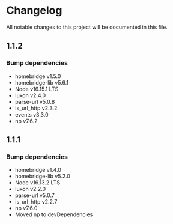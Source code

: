 # Changelog

All notable changes to this project will be documented in this file.

## 1.1.2

### Bump dependencies

- homebridge v1.5.0
- homebridge-lib v5.6.1
- Node v16.15.1 LTS
- luxon v2.4.0
- parse-url v5.0.8
- is_url_http v2.3.2
- events v3.3.0
- np v7.6.2

## 1.1.1

### Bump dependencies

- homebridge v1.4.0
- homebridge-lib v5.2.0
- Node v16.13.2 LTS
- luxon v2.2.0
- parse-url v5.0.7
- is_url_http v2.2.7
- np v7.6.0
- Moved np to devDependencies

